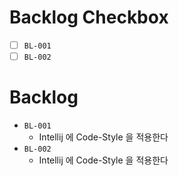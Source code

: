 # Backlog Checkbox

- [ ] `BL-001` 
- [ ] `BL-002`

# Backlog

- `BL-001`
  - Intellij 에 Code-Style 을 적용한다
- `BL-002`
  - Intellij 에 Code-Style 을 적용한다